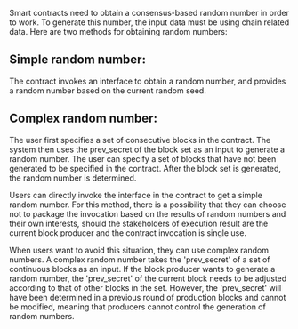 Smart contracts need to obtain a consensus-based random number in order to work. To generate this number, the input data must be using chain related data. Here are two methods for obtaining random numbers:

## Simple random number: 

The contract invokes an interface to obtain a random number, and provides a random number based on the current random seed.

## Complex random number:
The user first specifies a set of consecutive blocks in the contract. The system then uses the prev_secret of the block set as an input to generate a random number. The user can specify a set of blocks that have not been generated to be specified in the contract. After the block set is generated, the random number is determined.

Users can directly invoke the interface in the contract to get a simple random number. For this method, there is a possibility that they can choose not to package the invocation based on the results of random numbers and their own interests, should the stakeholders of execution result are the current block producer and the contract invocation is single use. 

When users want to avoid this situation, they can use complex random numbers. A complex random number takes the 'prev_secret' of a set of continuous blocks as an input. If the block producer wants to generate a random number, the 'prev_secret' of the current block needs to be adjusted according to that of other blocks in the set. However, the 'prev_secret' will have been determined in a previous round of production blocks and cannot be modified, meaning that producers cannot control the generation of random numbers.
